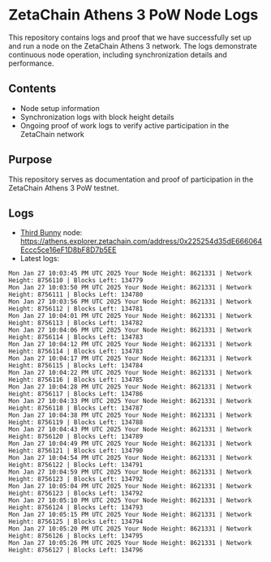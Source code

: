 # ZetaChain Athens 3 PoW Node Logs
This repository contains logs and proof that we have successfully set up and run a node on the ZetaChain Athens 3 network. The logs demonstrate continuous node operation, including synchronization details and performance.

## Contents
- Node setup information
- Synchronization logs with block height details
- Ongoing proof of work logs to verify active participation in the ZetaChain network

## Purpose
This repository serves as documentation and proof of participation in the ZetaChain Athens 3 PoW testnet.

## Logs

- [Third Bunny](https://thirdbunny.xyz/) node: https://athens.explorer.zetachain.com/address/0x225254d35dE666064Eccc5ce16eF1D8bF8D7b5EE
- Latest logs:
```
Mon Jan 27 10:03:45 PM UTC 2025 Your Node Height: 8621331 | Network Height: 8756110 | Blocks Left: 134779
Mon Jan 27 10:03:50 PM UTC 2025 Your Node Height: 8621331 | Network Height: 8756111 | Blocks Left: 134780
Mon Jan 27 10:03:56 PM UTC 2025 Your Node Height: 8621331 | Network Height: 8756112 | Blocks Left: 134781
Mon Jan 27 10:04:01 PM UTC 2025 Your Node Height: 8621331 | Network Height: 8756113 | Blocks Left: 134782
Mon Jan 27 10:04:06 PM UTC 2025 Your Node Height: 8621331 | Network Height: 8756114 | Blocks Left: 134783
Mon Jan 27 10:04:12 PM UTC 2025 Your Node Height: 8621331 | Network Height: 8756114 | Blocks Left: 134783
Mon Jan 27 10:04:17 PM UTC 2025 Your Node Height: 8621331 | Network Height: 8756115 | Blocks Left: 134784
Mon Jan 27 10:04:22 PM UTC 2025 Your Node Height: 8621331 | Network Height: 8756116 | Blocks Left: 134785
Mon Jan 27 10:04:28 PM UTC 2025 Your Node Height: 8621331 | Network Height: 8756117 | Blocks Left: 134786
Mon Jan 27 10:04:33 PM UTC 2025 Your Node Height: 8621331 | Network Height: 8756118 | Blocks Left: 134787
Mon Jan 27 10:04:38 PM UTC 2025 Your Node Height: 8621331 | Network Height: 8756119 | Blocks Left: 134788
Mon Jan 27 10:04:43 PM UTC 2025 Your Node Height: 8621331 | Network Height: 8756120 | Blocks Left: 134789
Mon Jan 27 10:04:49 PM UTC 2025 Your Node Height: 8621331 | Network Height: 8756121 | Blocks Left: 134790
Mon Jan 27 10:04:54 PM UTC 2025 Your Node Height: 8621331 | Network Height: 8756122 | Blocks Left: 134791
Mon Jan 27 10:04:59 PM UTC 2025 Your Node Height: 8621331 | Network Height: 8756123 | Blocks Left: 134792
Mon Jan 27 10:05:04 PM UTC 2025 Your Node Height: 8621331 | Network Height: 8756123 | Blocks Left: 134792
Mon Jan 27 10:05:10 PM UTC 2025 Your Node Height: 8621331 | Network Height: 8756124 | Blocks Left: 134793
Mon Jan 27 10:05:15 PM UTC 2025 Your Node Height: 8621331 | Network Height: 8756125 | Blocks Left: 134794
Mon Jan 27 10:05:20 PM UTC 2025 Your Node Height: 8621331 | Network Height: 8756126 | Blocks Left: 134795
Mon Jan 27 10:05:26 PM UTC 2025 Your Node Height: 8621331 | Network Height: 8756127 | Blocks Left: 134796
```
